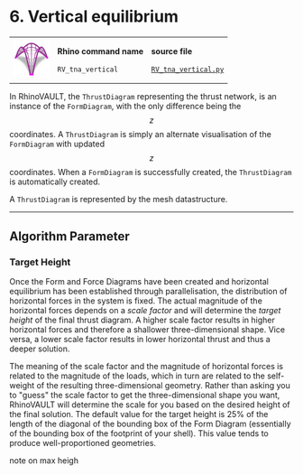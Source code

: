 # 6. Vertical equilibrium

|                                                                               |                                                                               |                                                                                                                         |
| ----------------------------------------------------------------------------- | ----------------------------------------------------------------------------- | ----------------------------------------------------------------------------------------------------------------------- |
| <img src="../.gitbook/assets/RV_vertical-eq.svg" alt="" data-size="original"> | <p><strong>Rhino command name</strong></p><p><code>RV_tna_vertical</code></p> | <p><strong>source file</strong></p><p><a href="../../plugin/RV_tna_vertical.py"><code>RV_tna_vertical.py</code></a></p> |

In RhinoVAULT, the `ThrustDiagram` representing the thrust network, is an instance of the `FormDiagram`, with the only difference being the $$z$$ coordinates. A `ThrustDiagram` is simply an alternate visualisation of the `FormDiagram` with updated $$z$$ coordinates. When a `FormDiagram` is successfully created, the `ThrustDiagram` is automatically created.&#x20;

A `ThrustDiagram` is represented by the mesh datastructure.&#x20;

***

## Algorithm Parameter

### Target Height

Once the Form and Force Diagrams have been created and horizontal equilibrium has been established through parallelisation, the distribution of horizontal forces in the system is fixed. The actual magnitude of the horizontal forces depends on a _scale factor_ and will determine the _target height_ of the final thrust diagram. A higher scale factor results in higher horizontal forces and therefore a shallower three-dimensional shape. Vice versa, a lower scale factor results in lower horizontal thrust and thus a deeper solution.

The meaning of the scale factor and the magnitude of horizontal forces is related to the magnitude of the loads, which in turn are related to the self-weight of the resulting three-dimensional geometry. Rather than asking you to "guess" the scale factor to get the three-dimensional shape you want, RhinoVAULT will determine the scale for you based on the desired height of the final solution. The default value for the target height is 25% of the length of the diagonal of the bounding box of the Form Diagram (essentially of the bounding box of the footprint of your shell). This value tends to produce well-proportioned geometries.



note on max heigh
